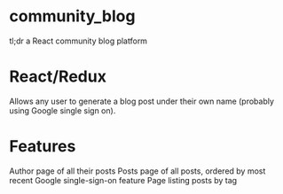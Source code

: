 # community_blog
tl;dr a React community blog platform

# React/Redux
Allows any user to generate a blog post under their own name (probably using Google single sign on). 

# Features
Author page of all their posts
Posts page of all posts, ordered by most recent
Google single-sign-on feature
Page listing posts by tag
